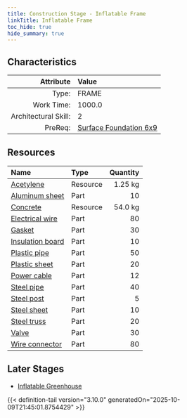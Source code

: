 ```yaml
---
title: Construction Stage - Inflatable Frame
linkTitle: Inflatable Frame
toc_hide: true
hide_summary: true
---
```

<!-- This is generated by the MarsSim HelpGenertor, do not edit. -->

## Characteristics

| Attribute      | Value |
|--------:|:------|
|Type:|FRAME|
|Work Time:|1000.0|
|Architectural Skill:|2|
|PreReq:|[Surface Foundation 6x9](/docs/definitions/construction/surface-foundation-6x9)|

## Resources

| Name | Type | Quantity |
|:-----|:-----|-----:|
|[Acetylene](/docs/definitions/resource/acetylene)|Resource|1.25 kg|
|[Aluminum sheet](/docs/definitions/part/aluminum-sheet)|Part|10|
|[Concrete](/docs/definitions/resource/concrete)|Resource|54.0 kg|
|[Electrical wire](/docs/definitions/part/electrical-wire)|Part|80|
|[Gasket](/docs/definitions/part/gasket)|Part|30|
|[Insulation board](/docs/definitions/part/insulation-board)|Part|10|
|[Plastic pipe](/docs/definitions/part/plastic-pipe)|Part|50|
|[Plastic sheet](/docs/definitions/part/plastic-sheet)|Part|20|
|[Power cable](/docs/definitions/part/power-cable)|Part|12|
|[Steel pipe](/docs/definitions/part/steel-pipe)|Part|40|
|[Steel post](/docs/definitions/part/steel-post)|Part|5|
|[Steel sheet](/docs/definitions/part/steel-sheet)|Part|10|
|[Steel truss](/docs/definitions/part/steel-truss)|Part|20|
|[Valve](/docs/definitions/part/valve)|Part|30|
|[Wire connector](/docs/definitions/part/wire-connector)|Part|80|

## Later Stages
- [Inflatable Greenhouse](/docs/definitions/construction/inflatable-greenhouse)



{{< definition-tail version="3.10.0" generatedOn="2025-10-09T21:45:01.8754429" >}}

